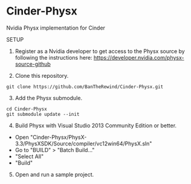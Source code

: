 # Cinder-Physx
Nvidia Physx implementation for Cinder

SETUP

1) Register as a Nvidia developer to get access to the Physx source by following the instructions here:
   https://developer.nvidia.com/physx-source-github

2) Clone this repository.
```
git clone https://github.com/BanTheRewind/Cinder-Physx.git
```
3) Add the Physx submodule.
```
cd Cinder-Physx
git submodule update --init
```
4) Build Physx with Visual Studio 2013 Community Edition or better.
  - Open "Cinder-Physx/PhysX-3.3/PhysXSDK/Source/compiler/vc12win64/PhysX.sln"
  - Go to "BUILD" > "Batch Build..."
  - "Select All"
  - "Build"

5) Open and run a sample project.

